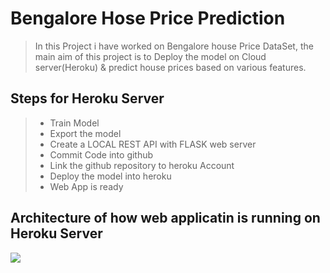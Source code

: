 # Bengalore Hose Price Prediction

> In this Project i have worked on Bengalore house Price DataSet, the main aim of this project is to Deploy the model on Cloud server(Heroku) & predict house prices based on various features.

## Steps  for Heroku Server
>* Train Model
>* Export the model
>* Create a LOCAL REST API with FLASK web server
>* Commit Code into github
>* Link the github repository to heroku Account
>* Deploy the model into heroku
>* Web App is ready

## Architecture of how web applicatin is running on Heroku Server

<img src="architechture.png"/>
